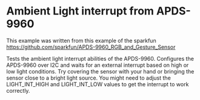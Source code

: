 Ambient Light interrupt from APDS-9960
===============================

This example was written from this example of the sparkfun
https://github.com/sparkfun/APDS-9960_RGB_and_Gesture_Sensor

Tests the ambient light interrupt abilities of the APDS-9960.
Configures the APDS-9960 over I2C and waits for an external interrupt based on high or low light conditions. Try covering the sensor with your hand or bringing the sensor close to a bright light source. You might need to adjust the LIGHT_INT_HIGH
and LIGHT_INT_LOW values to get the interrupt to work correctly.
